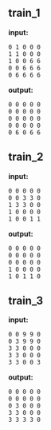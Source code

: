 
## train_1

**input:**
```
0 1 0 0 0
1 1 0 0 0
1 0 0 6 6
0 0 6 6 6
0 6 6 6 6
```


**output:**
```
0 0 0 0 0
0 0 0 0 0
0 0 0 0 0
0 0 0 0 0
0 6 0 6 6
```


## train_2

**input:**
```
0 0 0 0 0
0 0 3 3 0
1 3 3 0 0
1 0 0 0 0
1 0 0 1 1
```


**output:**
```
0 0 0 0 0
0 0 0 0 0
0 0 0 0 0
1 0 0 0 0
1 0 1 1 0
```


## train_3

**input:**
```
0 0 9 9 0
0 3 9 9 0
3 3 0 0 0
3 3 0 0 0
3 3 0 0 3
```


**output:**
```
0 0 0 0 0
0 0 0 0 0
0 3 0 0 0
3 3 0 0 0
3 3 3 3 0
```


